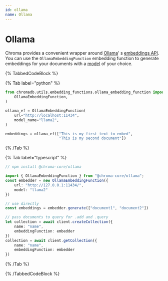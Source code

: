 ```yaml
---
id: ollama
name: Ollama
---
```


# Ollama

Chroma provides a convenient wrapper around [Ollama](https://github.com/ollama/ollama)'
s [embeddings API](https://github.com/ollama/ollama/blob/main/docs/api.md#generate-embeddings). You can use
the `OllamaEmbeddingFunction` embedding function to generate embeddings for your documents with
a [model](https://github.com/ollama/ollama?tab=readme-ov-file#model-library) of your choice.

{% TabbedCodeBlock  %}

{% Tab label="python" %}

```python
from chromadb.utils.embedding_functions.ollama_embedding_function import (
    OllamaEmbeddingFunction,
)

ollama_ef = OllamaEmbeddingFunction(
    url="http://localhost:11434",
    model_name="llama2",
)

embeddings = ollama_ef(["This is my first text to embed",
                        "This is my second document"])
```

{% /Tab %}

{% Tab label="typescript" %}

```typescript
// npm install @chroma-core/ollama

import { OllamaEmbeddingFunction } from "@chroma-core/ollama";
const embedder = new OllamaEmbeddingFunction({
    url: "http://127.0.0.1:11434/",
    model: "llama2"
})

// use directly
const embeddings = embedder.generate(["document1", "document2"])

// pass documents to query for .add and .query
let collection = await client.createCollection({
    name: "name",
    embeddingFunction: embedder
})
collection = await client.getCollection({
    name: "name",
    embeddingFunction: embedder
})
```

{% /Tab %}

{% /TabbedCodeBlock %}
